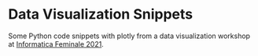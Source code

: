 # Data Visualization Snippets

Some Python code snippets with plotly from a data visualization workshop at [Informatica Feminale 2021](https://scientifica.de/bildungsangebote/informatica-feminale-bw/informatica-feminale-bw-2021/if-kurse-2021/?no_cache=1). 
